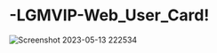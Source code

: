# -LGMVIP-Web_User_Card!


![Screenshot 2023-05-13 222534](https://github.com/MohammadAshfaque/-LGMVIP-Web_User_Card/assets/121037161/8e28131c-8f9c-4535-9596-963f656d55de)
